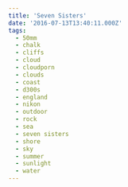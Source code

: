 ```yaml
---
title: 'Seven Sisters'
date: '2016-07-13T13:40:11.000Z'
tags:
  - 50mm
  - chalk
  - cliffs
  - cloud
  - cloudporn
  - clouds
  - coast
  - d300s
  - england
  - nikon
  - outdoor
  - rock
  - sea
  - seven sisters
  - shore
  - sky
  - summer
  - sunlight
  - water
---
```

